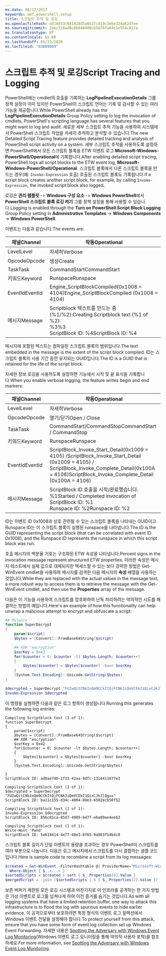 ```yaml
---
ms.date: 06/12/2017
keywords: wmf,powershell,setup
title: 스크립트 추적 및 로깅
ms.openlocfilehash: dd18453c041428d5a6537c413c3ebe324a62dfee
ms.sourcegitcommit: 2aec310ad0c0b048400cb56f6fa64c1e554c812a
ms.translationtype: HT
ms.contentlocale: ko-KR
ms.lasthandoff: 05/23/2020
ms.locfileid: "83809869"
---
```

# <a name="script-tracing-and-logging"></a><span data-ttu-id="fecbb-103">스크립트 추적 및 로깅</span><span class="sxs-lookup"><span data-stu-id="fecbb-103">Script Tracing and Logging</span></span>

<span data-ttu-id="fecbb-104">PowerShell에는 cmdlet의 호출을 기록하는 **LogPipelineExecutionDetails** 그룹 정책 설정이 이미 있지만 PowerShell의 스크립트 언어는 기록 및 감사할 수 있는 여러 기능을 제공합니다.</span><span class="sxs-lookup"><span data-stu-id="fecbb-104">While PowerShell already has the **LogPipelineExecutionDetails** Group Policy setting to log the invocation of cmdlets, PowerShell's scripting language has several features that you might want to log and audit.</span></span> <span data-ttu-id="fecbb-105">새로운 세부 스크립트 추적 기능을 사용하여 시스템에서 PowerShell 스크립트 작업을 자세히 추적하고 분석할 수 있습니다.</span><span class="sxs-lookup"><span data-stu-id="fecbb-105">The new Detailed Script Tracing feature provides detailed tracking and analysis of PowerShell script activity on a system.</span></span> <span data-ttu-id="fecbb-106">세부 스크립트 추적을 사용하도록 설정하면 PowerShell에서 모든 스크립트 블록을 ETW 이벤트 로그 **Microsoft-Windows-PowerShell/Operational**에 기록합니다.</span><span class="sxs-lookup"><span data-stu-id="fecbb-106">After enabling detailed script tracing, PowerShell logs all script blocks to the ETW event log, **Microsoft-Windows-PowerShell/Operational**.</span></span> <span data-ttu-id="fecbb-107">스크립트 블록에서 다른 스크립트 블록을 만드는 경우(예: `Invoke-Expression` 호출) 호출된 스크립트 블록도 기록됩니다.</span><span class="sxs-lookup"><span data-stu-id="fecbb-107">If a script block creates another script block, for example, by calling `Invoke-Expression`, the invoked script block also logged.</span></span>

<span data-ttu-id="fecbb-108">로깅은 **관리 템플릿** -> **Windows 구성 요소** -> **Windows PowerShell**에서 **PowerShell 스크립트 블록 로깅 켜기** 그룹 정책 설정을 통해 사용할 수 있습니다.</span><span class="sxs-lookup"><span data-stu-id="fecbb-108">Logging is enabled through the **Turn on PowerShell Script Block Logging** Group Policy setting in **Administrative Templates** -> **Windows Components** -> **Windows PowerShell**.</span></span>

<span data-ttu-id="fecbb-109">이벤트는 다음과 같습니다.</span><span class="sxs-lookup"><span data-stu-id="fecbb-109">The events are:</span></span>

| <span data-ttu-id="fecbb-110">채널</span><span class="sxs-lookup"><span data-stu-id="fecbb-110">Channel</span></span> |                               <span data-ttu-id="fecbb-111">작동</span><span class="sxs-lookup"><span data-stu-id="fecbb-111">Operational</span></span>                               |
| ------- | ----------------------------------------------------------------------- |
| <span data-ttu-id="fecbb-112">Level</span><span class="sxs-lookup"><span data-stu-id="fecbb-112">Level</span></span>   | <span data-ttu-id="fecbb-113">자세히</span><span class="sxs-lookup"><span data-stu-id="fecbb-113">Verbose</span></span>                                                                 |
| <span data-ttu-id="fecbb-114">Opcode</span><span class="sxs-lookup"><span data-stu-id="fecbb-114">Opcode</span></span>  | <span data-ttu-id="fecbb-115">생성</span><span class="sxs-lookup"><span data-stu-id="fecbb-115">Create</span></span>                                                                  |
| <span data-ttu-id="fecbb-116">Task</span><span class="sxs-lookup"><span data-stu-id="fecbb-116">Task</span></span>    | <span data-ttu-id="fecbb-117">CommandStart</span><span class="sxs-lookup"><span data-stu-id="fecbb-117">CommandStart</span></span>                                                            |
| <span data-ttu-id="fecbb-118">키워드</span><span class="sxs-lookup"><span data-stu-id="fecbb-118">Keyword</span></span> | <span data-ttu-id="fecbb-119">Runspace</span><span class="sxs-lookup"><span data-stu-id="fecbb-119">Runspace</span></span>                                                                |
| <span data-ttu-id="fecbb-120">EventId</span><span class="sxs-lookup"><span data-stu-id="fecbb-120">EventId</span></span> | <span data-ttu-id="fecbb-121">Engine_ScriptBlockCompiled(0x1008 = 4104)</span><span class="sxs-lookup"><span data-stu-id="fecbb-121">Engine_ScriptBlockCompiled (0x1008 = 4104)</span></span>                              |
| <span data-ttu-id="fecbb-122">메시지</span><span class="sxs-lookup"><span data-stu-id="fecbb-122">Message</span></span> | <span data-ttu-id="fecbb-123">Scriptblock 텍스트를 만드는 중(%1/%2):</span><span class="sxs-lookup"><span data-stu-id="fecbb-123">Creating Scriptblock text (%1 of %2):</span></span> </br> <span data-ttu-id="fecbb-124">%3</span><span class="sxs-lookup"><span data-stu-id="fecbb-124">%3</span></span> </br> <span data-ttu-id="fecbb-125">ScriptBlock ID: %4</span><span class="sxs-lookup"><span data-stu-id="fecbb-125">ScriptBlock ID: %4</span></span> |

<span data-ttu-id="fecbb-126">메시지에 포함된 텍스트는 컴파일된 스크립트 블록의 범위입니다.</span><span class="sxs-lookup"><span data-stu-id="fecbb-126">The text embedded in the message is the extent of the script block compiled.</span></span> <span data-ttu-id="fecbb-127">ID는 스크립트 블록의 사용 기간 동안 유지되는 GUID입니다.</span><span class="sxs-lookup"><span data-stu-id="fecbb-127">The ID is a GUID that is retained for the life of the script block.</span></span>

<span data-ttu-id="fecbb-128">자세한 정보 로깅을 사용하도록 설정하면 기능에서 시작 및 끝 표식을 기록합니다.</span><span class="sxs-lookup"><span data-stu-id="fecbb-128">When you enable verbose logging, the feature writes begin and end markers:</span></span>

| <span data-ttu-id="fecbb-129">채널</span><span class="sxs-lookup"><span data-stu-id="fecbb-129">Channel</span></span> |                                 <span data-ttu-id="fecbb-130">작동</span><span class="sxs-lookup"><span data-stu-id="fecbb-130">Operational</span></span>                                |
| ------- | -------------------------------------------------------------------------- |
| <span data-ttu-id="fecbb-131">Level</span><span class="sxs-lookup"><span data-stu-id="fecbb-131">Level</span></span>   | <span data-ttu-id="fecbb-132">자세히</span><span class="sxs-lookup"><span data-stu-id="fecbb-132">Verbose</span></span>                                                                    |
| <span data-ttu-id="fecbb-133">Opcode</span><span class="sxs-lookup"><span data-stu-id="fecbb-133">Opcode</span></span>  | <span data-ttu-id="fecbb-134">열기/닫기</span><span class="sxs-lookup"><span data-stu-id="fecbb-134">Open / Close</span></span>                                                               |
| <span data-ttu-id="fecbb-135">Task</span><span class="sxs-lookup"><span data-stu-id="fecbb-135">Task</span></span>    | <span data-ttu-id="fecbb-136">CommandStart/CommandStop</span><span class="sxs-lookup"><span data-stu-id="fecbb-136">CommandStart / CommandStop</span></span>                                                 |
| <span data-ttu-id="fecbb-137">키워드</span><span class="sxs-lookup"><span data-stu-id="fecbb-137">Keyword</span></span> | <span data-ttu-id="fecbb-138">Runspace</span><span class="sxs-lookup"><span data-stu-id="fecbb-138">Runspace</span></span>                                                                   |
| <span data-ttu-id="fecbb-139">EventId</span><span class="sxs-lookup"><span data-stu-id="fecbb-139">EventId</span></span> | <span data-ttu-id="fecbb-140">ScriptBlock\_Invoke\_Start\_Detail(0x1009 = 4105) /</span><span class="sxs-lookup"><span data-stu-id="fecbb-140">ScriptBlock\_Invoke\_Start\_Detail (0x1009 = 4105) /</span></span> </br> <span data-ttu-id="fecbb-141">ScriptBlock\_Invoke\_Complete\_Detail(0x100A = 4106)</span><span class="sxs-lookup"><span data-stu-id="fecbb-141">ScriptBlock\_Invoke\_Complete\_Detail (0x100A = 4106)</span></span> |
| <span data-ttu-id="fecbb-142">메시지</span><span class="sxs-lookup"><span data-stu-id="fecbb-142">Message</span></span> | <span data-ttu-id="fecbb-143">ScriptBlock ID 호출을 시작/완료했습니다. %1</span><span class="sxs-lookup"><span data-stu-id="fecbb-143">Started / Completed invocation of ScriptBlock ID: %1</span></span> </br> <span data-ttu-id="fecbb-144">Runspace ID: %2</span><span class="sxs-lookup"><span data-stu-id="fecbb-144">Runspace ID: %2</span></span> |

<span data-ttu-id="fecbb-145">ID는 이벤트 ID 0x1008과 상호 관련될 수 있는 스크립트 블록을 나타내는 GUID이고 Runspace ID는 이 스크립트 블록이 실행된 runspace를 나타냅니다.</span><span class="sxs-lookup"><span data-stu-id="fecbb-145">The ID is the GUID representing the script block (that can be correlated with event ID 0x1008), and the Runspace ID represents the runspace in which this script block was run.</span></span>

<span data-ttu-id="fecbb-146">호출 메시지의 백분율 기호는 구조화된 ETW 속성을 나타냅니다.</span><span class="sxs-lookup"><span data-stu-id="fecbb-146">Percent signs in the invocation message represent structured ETW properties.</span></span> <span data-ttu-id="fecbb-147">이러한 속성은 메시지 테스트에서 실제 값으로 대체되지만 액세스할 수 있는 보다 강력한 방법은 Get-WinEvent cmdlet을 사용하여 메시지를 검색한 다음 메시지의 **속성** 배열을 사용하는 것입니다.</span><span class="sxs-lookup"><span data-stu-id="fecbb-147">While they are replaced with the actual values in the message text, a more robust way to access them is to retrieve the message with the Get-WinEvent cmdlet, and then use the **Properties** array of the message.</span></span>

<span data-ttu-id="fecbb-148">다음은 이 기능을 사용하여 스크립트를 암호화하여 난독 처리하려는 악의적인 시도를 해결하는 방법의 예입니다.</span><span class="sxs-lookup"><span data-stu-id="fecbb-148">Here's an example of how this functionality can help unwrap a malicious attempt to encrypt and obfuscate a script:</span></span>

```powershell
## Malware
function SuperDecrypt
{
    param($script)
    $bytes = [Convert]::FromBase64String($script)

    ## XOR "encryption"
    $xorKey = 0x42
    for($counter = 0; $counter -lt $bytes.Length; $counter++)
    {
        $bytes[$counter] = $bytes[$counter] -bxor $xorKey
    }
    [System.Text.Encoding]::Unicode.GetString($bytes)
}

$decrypted = SuperDecrypt "FUIwQitCNkInQm9CCkItQjFCNkJiQmVCEkI1QixCJkJlQg=="
Invoke-Expression $decrypted
```

<span data-ttu-id="fecbb-149">이 명령을 실행하면 다음과 같은 로그 항목이 생성됩니다.</span><span class="sxs-lookup"><span data-stu-id="fecbb-149">Running this generates the following log entries:</span></span>

```Output
Compiling Scriptblock text (1 of 1):
function SuperDecrypt
{
    param($script)
    $bytes = [Convert]::FromBase64String($script)
    ## XOR "encryption"
    $xorKey = 0x42
    for($counter = 0; $counter -lt $bytes.Length; $counter++)
    {
        $bytes[$counter] = $bytes[$counter] -bxor $xorKey
    }
    [System.Text.Encoding]::Unicode.GetString($bytes)

}
ScriptBlock ID: ad8ae740-1f33-42aa-8dfc-1314411877e3

Compiling Scriptblock text (1 of 1):
$decrypted = SuperDecrypt "FUIwQitCNkInQm9CCkItQjFCNkJiQmVCEkI1QixCJkJlQg=="
ScriptBlock ID: ba11c155-d34c-4004-88e3-6502ecb50f52

Compiling Scriptblock text (1 of 1):
Invoke-Expression $decrypted
ScriptBlock ID: 856c01ca-85d7-4989-b47f-e6a09ee4eeb3

Compiling Scriptblock text (1 of 1):
Write-Host 'Pwnd'
ScriptBlock ID: 5e618414-4e77-48e3-8f65-9a863f54b4c8
```

스크립트 블록 길이가 단일 이벤트의 용량을 초과하는 경우 PowerShell이 스크립트를 여러 부분으로 나눕니다. <span data-ttu-id="fecbb-151">다음은 로그 메시지에서 스크립트를 다시 결합하는 샘플 코드입니다.</span><span class="sxs-lookup"><span data-stu-id="fecbb-151">Here is sample code to recombine a script from its log messages:</span></span>

```powershell
$created = Get-WinEvent -FilterHashtable @{ ProviderName="Microsoft-Windows-PowerShell"; Id = 4104 } |
  Where-Object { $_.<...> }
$sortedScripts = $created | sort { $_.Properties[0].Value }
$mergedScript = -join ($sortedScripts | % { $_.Properties[2].Value })
```

<span data-ttu-id="fecbb-152">보존 버퍼가 제한된 모든 로깅 시스템과 마찬가지로 이 인프라를 공격하는 한 가지 방법은 가상 이벤트로 로그를 넘쳐나게 하여 이전 증거를 숨기는 것입니다.</span><span class="sxs-lookup"><span data-stu-id="fecbb-152">As with all logging systems that have a limited retention buffer, one way to attack this infrastructure is to flood the log with spurious events to hide earlier evidence.</span></span> <span data-ttu-id="fecbb-153">이 공격으로부터 보호하려면 특정 형식의 이벤트 로그 컬렉션에서 Windows 이벤트 전달을 설정해야 합니다.</span><span class="sxs-lookup"><span data-stu-id="fecbb-153">To protect yourself from this attack, ensure that you have some form of event log collection set up Windows Event Forwarding.</span></span> <span data-ttu-id="fecbb-154">자세한 내용은 [Spotting the Adversary with Windows Event Log Monitoring](https://apps.nsa.gov/iaarchive/library/reports/spotting-the-adversary-with-windows-event-log-monitoring.cfm)(Windows 이벤트 로그 모니터링을 통해 악의적 사용자 포착)을 참조하세요.</span><span class="sxs-lookup"><span data-stu-id="fecbb-154">For more information, see [Spotting the Adversary with Windows Event Log Monitoring](https://apps.nsa.gov/iaarchive/library/reports/spotting-the-adversary-with-windows-event-log-monitoring.cfm).</span></span>
